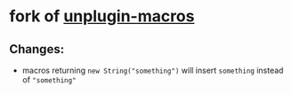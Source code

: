 # fork of [unplugin-macros](https://github.com/unplugin/unplugin-macros)

## Changes:

- macros returning `new String("something")` will insert `something` instead of `"something"`
